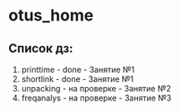 # otus_home

## Список дз:
  1. printtime - done - Занятие №1
  2. shortlink - done - Занятие №1
  3. unpacking - на проверке - Занятие №2
  4. freqanalys - на проверке - Занятие №3
